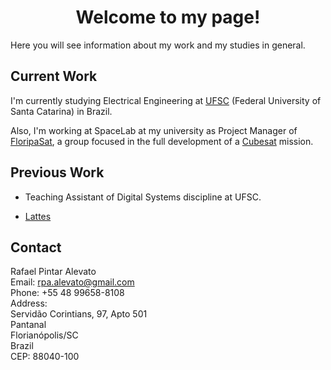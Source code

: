 # <center>Welcome to my page!</center>

Here you will see information about my work and my studies in general.

## Current Work

I'm currently studying Electrical Engineering at [UFSC](http://ufsc.br/) (Federal University of Santa Catarina) in Brazil.

Also, I'm working at SpaceLab at my university as Project Manager of [FloripaSat](http://floripasat.ufsc.br/), a group focused in the full development of a [Cubesat](https://en.wikipedia.org/wiki/CubeSat) mission.

## Previous Work

- Teaching Assistant of Digital Systems discipline at UFSC.

- [Lattes](http://lattes.cnpq.br/3301716740983981)

  

## Contact

Rafael Pintar Alevato  
Email: rpa.alevato@gmail.com  
Phone: +55 48 99658-8108  
Address:  
Servidão Corintians, 97, Apto 501  
Pantanal  
Florianópolis/SC  
Brazil  
CEP: 88040-100  
